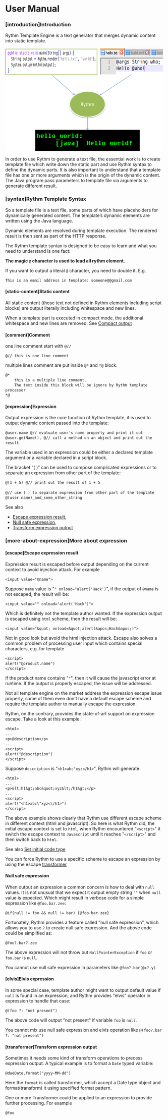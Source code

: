 # User Manual

### [introduction]Introduction

Rythm Template Engine is a text generator that merges dynamic content into static template. 

![java-version](../img/hello_world.png)

In order to use Rythm to generate a text file, the essential work is to create template file which write down the static part and use Rythm syntax to define the dynamic parts. It is also important to understand that a template file has one or more arguments which is the origin of the dynamic content. The Java program pass parameters to template file via arguments to generate different result.

### [syntax]Rythm Template Syntax

So a template file is a text file, some parts of which have placeholders for dynamically generated content. The template’s dynamic elements are written using the Java language.

Dynamic elements are resolved during template execution. The rendered result is then sent as part of the HTTP response.

The Rythm template syntax is designed to be easy to learn and what you need to understand is one fact:

**The magic `@` character is used to lead all rythm element.**

<div class="alert alert-info"><i class="icon-info-sign"></i> If you want to output a literal <code>@</code> character, you need to double it. E.g.</div>

```lang-html
This is an email address in template: someone@@gmail.com
```

#### [static-content]Static content

All static content (those text not defined in Rythm elements including script blocks) are output literally including whitespace and new lines. 

<div class="alert alert-info"><i class="icon-info-sign"></i> When a template part is executed in compact mode, the additional whitespace and new lines are removed. See <a href="#compact">Compact output</a></div>

#### [comment]Comment

one line comment start with `@//`

```
@// this is one line comment
```

multiple lines comment are put inside `@*` and  `*@` block.

```lang-html
@*
    this is a multiple line comment.
    The text inside this block will be ignore by Rythm template processor
*@
```

#### [expression]Expression

Output expression is the core function of Rythm template, it is used to output dynamic content passed into the template:

```
@user.name @// evaluate user's name property and print it out
@user.getName(), @// call a method on an object and print out the result
```

<div class="alert alert-info"><i class="icon-info-sign"></i> The variable used in an expression could be either a declared template argument or a variable declared in a script block. </div>

The bracket “( )” can be used to compose complicated expressions or to separate an expression from other part of the template:

```
@(1 + 5) @// print out the result of 1 + 5

@// use ( ) to separate expression from other part of the template
@(user.name)_and_some_other_string 
```

See also 
* [Escape expression result](#escape), 
* [Null safe expression](#null-safe), 
* [Transform expression output](#transformer)

### [more-about-expression]More about expression

#### [escape]Escape expression result

Expression result is escaped before output depending on the current context to avoid injection attack. For example

```lang-html
<input value="@name">
```

Suppose `name` value is "`" onload="alert('Hack')`", if the output of `@name` is not escaped, the result will be:

```lang-html
<input value="" onload="alert('Hack')">
``` 

Which is definitely not the template author wanted. If the expression output is escaped using `html` scheme, then the result will be:

```lang-html
<input value="&quot; onload=&quot;alert(&apos;Hack&apos;)">
``` 

Not in good look but avoid the html injection attack. Escape also solves a common problem of processing user input which contains special characters, e.g. for template

```lang-html
<script>
alert("@product.name")
</script> 
```

If the product name contains "`"`", then it will cause the javascript error at runtime. If the output is properly escaped, the issue will be addressed.

Not all template engine on the market address the expression escape issue properly, some of them even don't have a default escape scheme and require the template author to manually escape the expression. 

Rythm, on the contrary, provides the state-of-art support on expression escape. Take a look at this example:

```lang-html
<html>
...
<p>@description</p>
...
<script>
alert("@description")
</script>
```

Suppose `description` is "`<h1>abc"xyz</h1>`", Rythm will generate:

```lang-html
<html>
...
<p>&lt;h1&gt;abc&quot;xyz&lt;/h1&gt;</p>
...
<script>
alert("<h1>abc\"xyz<\/h1>")
</script>
```

The above example shows clearly that Rythm use different escape scheme in different context (html and javascript). So here is what Rythm did, the initial escape context is set to `html`, when Rythm encountered "`<script>`" it switch the escape context to `Javascript` until it reaches "`</script>`" and then switch back to `html`.

See also [Set initial code type](#set-init-code-type) 

<div class="alert alert-info">
    <i class="icon-info-sign"></i>
    You can force Rythm to use a specific scheme to escape an expression by using the escape 
    <a href="transformer">transformer</a>
</div>

#### Null safe expression

When output an expression a common concern is how to deal with `null` values. It is not unusual that we expect it output empty string `""` when `null` value is expected. Which might result in verbose code for a simple expression like `@foo.bar.zee`:

```
@if(null != foo && null != bar) {@foo.bar.zee}
```

Fortunately, Rythm provides a feature called "null safe expression", which allows you to use `?` to create null safe expression. And the above code could be simplified as:

```
@foo?.bar?.zee
```

The above expression will not throw out `NullPointerException` if `foo` or `foo.bar` is `null`.

<div class="alert alert-error"><i class="icon-warning-sign"></i> You cannot use null safe expression in parameters like <code>@foo?.bar(@x?.y)</code></div>

#### [elvis]Elvis expression

In some special case, template author might want to output default value if `null` is found in an expression, and Rythm provides "elvis" operator in expression to handle that case:

```
@(foo ?: "not present")
```  

The above code will output "not present" if variable `foo` is `null`.

<div class="alert alert-error"><i class="icon-warning-sign"></i> You cannot mix use null safe expression and elvis operation like <code>@(foo?.bar ?: "not present")</code></div>

#### [transformer]Transform expression output

Sometimes it needs some kind of transform operations to precess expression output. A typical example is to format a `Date` typed variable:

```
@dueDate.format("yyyy-MM-dd")
```

Here the `format` is called transformer, which accept a Date type object and format(transform) it using specified format pattern. 

One or more Transformer could be applied to an expression to provide further processing. For example

```
@foo
```